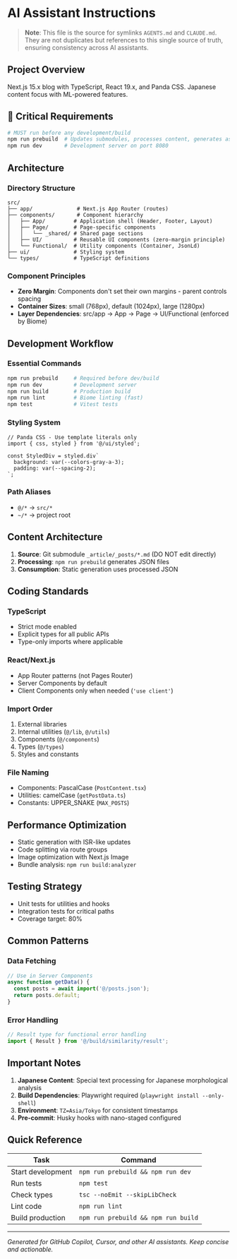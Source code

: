 # AI Assistant Instructions

> **Note**: This file is the source for symlinks `AGENTS.md` and `CLAUDE.md`. They are not duplicates but references to this single source of truth, ensuring consistency across AI assistants.

## Project Overview

Next.js 15.x blog with TypeScript, React 19.x, and Panda CSS. Japanese content focus with ML-powered features.

## 🔴 Critical Requirements

```bash
# MUST run before any development/build
npm run prebuild  # Updates submodules, processes content, generates assets
npm run dev       # Development server on port 8080
```

## Architecture

### Directory Structure

```
src/
├── app/              # Next.js App Router (routes)
├── components/       # Component hierarchy
│   ├── App/         # Application shell (Header, Footer, Layout)
│   ├── Page/        # Page-specific components
│   │   └── _shared/ # Shared page sections
│   ├── UI/          # Reusable UI components (zero-margin principle)
│   └── Functional/  # Utility components (Container, JsonLd)
├── ui/              # Styling system
└── types/           # TypeScript definitions
```

### Component Principles

- **Zero Margin**: Components don't set their own margins - parent controls spacing
- **Container Sizes**: small (768px), default (1024px), large (1280px)
- **Layer Dependencies**: src/app → App → Page → UI/Functional (enforced by Biome)

## Development Workflow

### Essential Commands

```bash
npm run prebuild     # Required before dev/build
npm run dev          # Development server
npm run build        # Production build
npm run lint         # Biome linting (fast)
npm test             # Vitest tests
```

### Styling System

```tsx
// Panda CSS - Use template literals only
import { css, styled } from '@/ui/styled';

const StyledDiv = styled.div`
  background: var(--colors-gray-a-3);
  padding: var(--spacing-2);
`;
```

### Path Aliases

- `@/*` → `src/*`
- `~/*` → project root

## Content Architecture

1. **Source**: Git submodule `_article/_posts/*.md` (DO NOT edit directly)
2. **Processing**: `npm run prebuild` generates JSON files
3. **Consumption**: Static generation uses processed JSON

## Coding Standards

### TypeScript

- Strict mode enabled
- Explicit types for all public APIs
- Type-only imports where applicable

### React/Next.js

- App Router patterns (not Pages Router)
- Server Components by default
- Client Components only when needed (`'use client'`)

### Import Order

1. External libraries
2. Internal utilities (`@/lib`, `@/utils`)
3. Components (`@/components`)
4. Types (`@/types`)
5. Styles and constants

### File Naming

- Components: PascalCase (`PostContent.tsx`)
- Utilities: camelCase (`getPostData.ts`)
- Constants: UPPER_SNAKE (`MAX_POSTS`)

## Performance Optimization

- Static generation with ISR-like updates
- Code splitting via route groups
- Image optimization with Next.js Image
- Bundle analysis: `npm run build:analyzer`

## Testing Strategy

- Unit tests for utilities and hooks
- Integration tests for critical paths
- Coverage target: 80%

## Common Patterns

### Data Fetching

```typescript
// Use in Server Components
async function getData() {
  const posts = await import('@/posts.json');
  return posts.default;
}
```

### Error Handling

```typescript
// Result type for functional error handling
import { Result } from '@/build/similarity/result';
```

## Important Notes

1. **Japanese Content**: Special text processing for Japanese morphological analysis
2. **Build Dependencies**: Playwright required (`playwright install --only-shell`)
3. **Environment**: `TZ=Asia/Tokyo` for consistent timestamps
4. **Pre-commit**: Husky hooks with nano-staged configured

## Quick Reference

| Task              | Command                             |
| ----------------- | ----------------------------------- |
| Start development | `npm run prebuild && npm run dev`   |
| Run tests         | `npm test`                          |
| Check types       | `tsc --noEmit --skipLibCheck`       |
| Lint code         | `npm run lint`                      |
| Build production  | `npm run prebuild && npm run build` |

---

_Generated for GitHub Copilot, Cursor, and other AI assistants. Keep concise and actionable._
